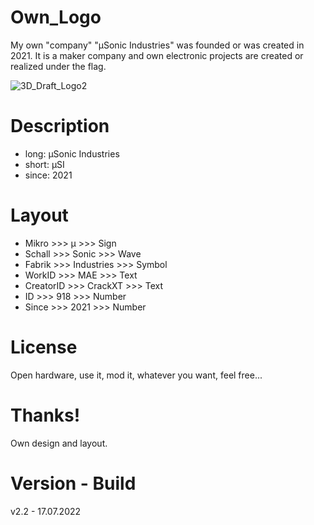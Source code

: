 # Own_Logo

My own "company" "µSonic Industries" was founded or was created in 2021. It is a maker company and own electronic projects are created or realized under the flag.

![3D_Draft_Logo2](https://user-images.githubusercontent.com/88975406/196210587-ee503a0a-ce82-4424-b2ba-69b28026c229.png)

# Description

- long:   µSonic Industries
- short:  µSI 
- since:  2021

# Layout

- Mikro >>> µ >>> Sign
- Schall >>> Sonic >>> Wave
- Fabrik >>> Industries >>> Symbol
- WorkID >>> MAE >>> Text
- CreatorID >>> CrackXT >>> Text
- ID >>> 918 >>> Number
- Since >>> 2021 >>> Number

# License

Open hardware, use it, mod it, whatever you want, feel free...

# Thanks!

Own design and layout.

# Version - Build

v2.2 - 17.07.2022
